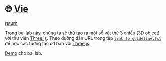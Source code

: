 # :globe_with_meridians: [Vie](./README.md)
[return](../lab_03/)

Trong bài lab này, chúng ta sẽ thử tạo ra một số vật thể 3 chiều (3D object) với thư viện [Three.js](https://threejs.org/).
Theo đường dẫn URL trong tệp [`link to guideline.txt`](link%20to%20guideline.txt) để học các tương tác cơ bản với [Three.js](https://threejs.org/).

[Demo](https://raw.githack.com/MysteryRune/CS105-Computer_Graphics/main/progress/lab_03/index.html) cho bài lab.